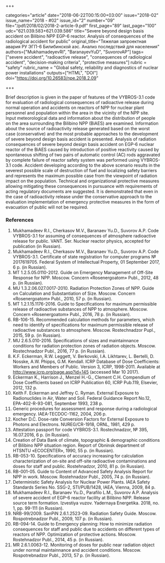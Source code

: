 +++

categories="article"
date="2018-06-22T00:15:00+03:00"
issue="2018-02"
issue_name="2018 - #02"
issue_id="2"
number="09"
file="/pdf/2018/02/2018-2-article-9.pdf"
first_page="89"
last_page="100"
udc="621.039.583+621.039.586"
title="Severe beyond design basis accident on Bilibino NPP EGP-6 reactor. Analysis of consequences of the radiological accident for public"
original_title="Тяжелая запроектная авария РУ ЭГП-6 Билибинской аэс. Анализ последствий для населения"
authors=["MukhamadeyevRI", "BaranayevYuD", "SuvorovAP"]
tags=["severe accident", "radioactive release", "consequences of radiological accident", "decision-making criteria", "protective measures"]
rubric = "safety"
rubric_name = "Global safety, reliability and diagnostics of nuclear power installations"
outputs=["HTML", "DOI"]
doi="https://doi.org/10.26583/npe.2018.2.09"

+++

Brief description is given in the paper of features of the VYBROS-3.1 code for evaluation of radiological consequences of radioactive release during normal operation and accidents on reactors of NPP for nuclear plant personnel and population within the area in the vicinity of the NPP site. Input meteorological data and information about the distribution of people on the area surrounding the Bilibino NPP (BiAES) are examined. Information about the source of radioactivity release generated based on the worst case (conservative) and the most probable approaches to the development of severe beyond design basis accident is presented. Analysis of radiation consequences of severe beyond design basis accident on EGP-6 nuclear reactor of the BiAES caused by introduction of positive reactivity caused by spontaneous shifting of two pairs of automatic control (AC) rods aggravated by complete failure of reactor safety system was performed using VYBROS-3.1 code. Accident developing according to the above scenario results in the severest possible scale of destruction of fuel and localizing safety barriers and represents the maximum possible case from the viewpoint of radiation impact on the population. Technical and organizational protective measures allowing mitigating these consequences in pursuance with requirements of acting regulatory documents are suggested. It is demonstrated that even in the case of radioactivity release under the conservative approach to the evaluation implementation of emergency protective measures in the form of evacuation of public will not be required.

### References

1. Mukhamadeev R.I., Cherkasov M.V., Baranaev Yu.D., Suvorov A.P. Code VYBROS-3.1 for assuming of consequences of atmosphere radioactive release for public. VANT. Ser. Nuclear reactor physics, accepted for publication (in Russian).
2. Mukhamadeev R.I., Cherkasov M.V., Baranaev Yu.D., Suvorov A.P. Code VYBROS-3.1. Certificate of state registration for computer programs № 2017619705. Federal System of Intellectual Property, 01 September 2017, 6 p. (in Russian).
3. МТ 1.2.5.05.0110-2012. Guide on Emergency Management of Off-Site Response for NPP. Moscow. Concern «Rosenergoatom» Publ., 2012, 48 p. (in Russian).
4. МU 1.3.2.06.027.0017-2010. Radiation Protection Zones of NPP. Guide on Calculation and Substantiation of Size. Moscow. Concern «Rosenergoatom» Publ., 2010, 57 p. (in Russian).
5. МТ 1.2.1.15.1176-2016. Guide to Specifications for maximum permissible release of radioactive substances of NPP to atmosphere. Moscow. Concern «Rosenergoatom» Publ., 2016, 78 p. (in Russian).
6. RB-106-15. Recommended calculation methods for parameters, which need to identify of specifications for maximum permissible release of radioactive substances to atmosphere. Moscow. Rostechnadzor Pupl., 2015, 59 p. (in Russian).
7. МU 2.6.5.010-2016. Specifications of sizes and maintainnance conditions for radiation protection zones of radiation objects. Moscow. Rostechnadzor Publ., 2016, 77 p. (in Russian).
8. K.F. Eckerman, R.W. Leggett, V. Berkovski, I.A. Likhtarev, L. Bertelli, D. Nosske, A.W. Phipps, G.M. Kendall. ICRP Database of Dose Coefficients: Workers and Members of Public. Version 3, ICRP, 1998-2011. Available at http://www.icrp.org/page.asp?id=145 (accessed Mar 10 2017).
9. Eckerman K., Harrison J., Menzel H.-G., Clement C.H. Compendium of Dose Coefficients based on ICRP Publication 60, ICRP Pub.119, Elsevier, 2012, 132 p.
10. Keith F. Eckerman and Jeffrey C. Ryman. External Exposure to Radionuclides in Air, Water and Soil. Federal Guidance Report No.12, EPA-402-R-93-081, September 1993, 238 p.
11. Generic procedures for assessment and response during a radiological emergency. IAEA-TECDOC-1162, 2004, 206 p.
12. Kocher D.C. Dose-rate Conversion Factors for External Exposure to Photons and Electrons. NUREG/CR-1918, ORNL, 1981, 429 p.
13. Attestation passport for code VYBROS-3.1. Rostechnadzor, № 395, 16.07.2016, 6 p. (in Russian).
14. Creation of Data Bank of climate, topographic & demographic conditions of Bilibino NPP situation region. Report of Obninsk department of HTSNTU «ECOCENTER», 1990, 55 p. (in Russian).
15. RB-053-10. Specifications of accuracy increasing for calculation characterization of on-site and off-site radioactive contaminations and doses for staff and public. Rostehnadzor, 2010, 81 p. (in Russian).
16. RB-001-05. Guide to Content of Advanced Safety Analysis Report for NPP in work. Moscow. Rostehnadzor Publ., 2005, 74 p. (in Russian).
17. Deterministic Safety Analysis for Nuclear Power Plants. IAEA Safety Standards Series No. SSG-2, STI/PUB/1428, IAEA, Vienna, 2009, 84 p.
18. Mukhamadeev R.I., Baranaev Yu.D., Parafilo L.M., Suvorov A.P. Analysis of severe accident of EGP-6 reactor facility at Bilibino NPP. Release source term formation. Izvestiya vuzov. Yadernaya Energetika. 2018, no. 1, pp. 99-111 (in Russian).
19. NRB-99/2009. SanPiN 2.6.1.2523-09. Radiation Safety Guide. Moscow. Rospotrebnadzor Publ., 2009, 107 p. (in Russian).
20. RB-094-14. Guide to Emergency planning: How to minimize radiation consequences for staff and public due to accidents on different types of reactors of NPP. Optimization of protective actions. Moscow. Rostehnadzor Publ., 2014, 45 p. (in Russian).
21. MR 2.6.1.0063-12. Monitoring of doses for public near radiation object under normal maintainnance and accident conditions. Moscow. Rospotrebnadzor Publ., 2013, 57 p. (in Russian).